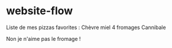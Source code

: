 # website-flow
Liste de mes pizzas favorites :
Chèvre miel
4 fromages
Cannibale

Non je n'aime pas le fromage !